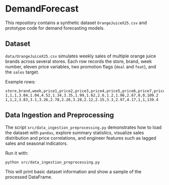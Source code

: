 # DemandForecast

This repository contains a synthetic dataset `OrangeJuiceX25.csv` and prototype code for demand forecasting models.

## Dataset

`data/OrangeJuiceX25.csv` simulates weekly sales of multiple orange juice brands across several stores. Each row records the store, brand, week number, eleven price variables, two promotion flags (`deal` and `feat`), and the `sales` target.

Example rows:

```
store,brand,week,price1,price2,price3,price4,price5,price6,price7,price8,price9,price10,price11,deal,feat,sales
1,1,1,3.04,1.04,4.52,1.34,3.35,1.99,1.62,2.6,1.2,1.96,2.67,0,0,109.2
1,1,2,3.83,3.1,3.26,2.78,2.26,3.28,2.12,2.15,3.3,2.97,4.17,1,1,139.4
```

## Data Ingestion and Preprocessing

The script `src/data_ingestion_preprocessing.py` demonstrates how to load the dataset with `pandas`, explore summary statistics, visualize sales distribution and price correlations, and engineer features such as lagged sales and seasonal indicators.

Run it with:

```bash
python src/data_ingestion_preprocessing.py
```

This will print basic dataset information and show a sample of the processed DataFrame.
